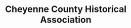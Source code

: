 ---
layout: repo
title: "Cheyenne County Historical Association"
id: 11825
permalink: repos/11825/
---